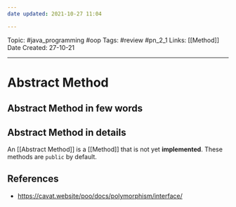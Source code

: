 ```yaml
---
date updated: 2021-10-27 11:04

---
```


Topic: #java_programming #oop
Tags: #review #pn_2_1
Links: [[Method]]
Date Created: 27-10-21

---

# Abstract Method

## Abstract Method in few words

## Abstract Method in details

An [[Abstract Method]] is a [[Method]] that is not yet **implemented**. These methods are `public` by default.

## References

- <https://cavat.website/poo/docs/polymorphism/interface/>
